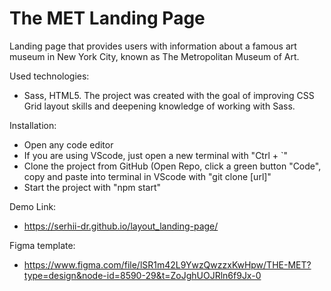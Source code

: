 # The MET Landing Page

Landing page that provides users with information about a famous art museum in New York City, known as The Metropolitan Museum of Art. 

Used technologies: 
- Sass, HTML5. The project was created with the goal of improving CSS Grid layout skills and deepening knowledge of working with Sass. 

Installation:
- Open any code editor
- If you are using VScode, just open a new terminal with "Ctrl + `"
- Clone the project from GitHub (Open Repo, click a green button "Code", copy and paste into terminal in VScode with "git clone [url]"
- Start the project with "npm start"

Demo Link:
- https://serhii-dr.github.io/layout_landing-page/

Figma template:
- https://www.figma.com/file/lSR1m42L9YwzQwzzxKwHpw/THE-MET?type=design&node-id=8590-29&t=ZoJghUOJRln6f9Jx-0
